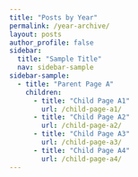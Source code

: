 ```yaml
---
title: "Posts by Year"
permalink: /year-archive/
layout: posts
author_profile: false 
sidebar:
  title: "Sample Title"
  nav: sidebar-sample
sidebar-sample:
  - title: "Parent Page A"
    children:
      - title: "Child Page A1"
        url: /child-page-a1/
      - title: "Child Page A2"
        url: /child-page-a2/
      - title: "Child Page A3"
        url: /child-page-a3/
      - title: "Child Page A4"
        url: /child-page-a4/
---
```

